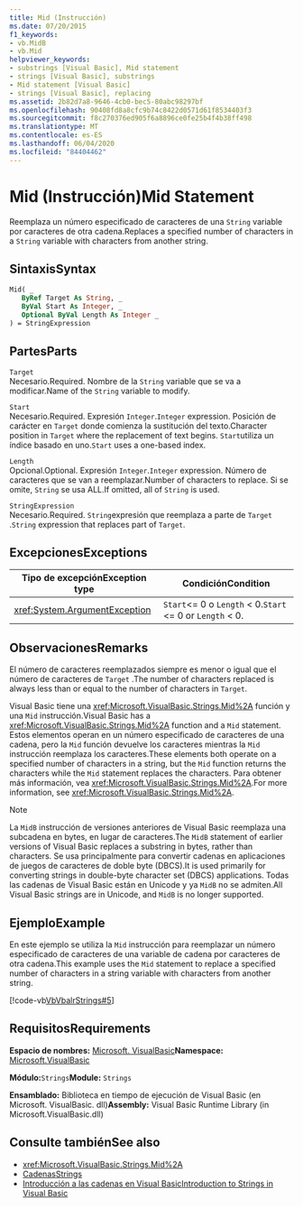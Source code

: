 ```yaml
---
title: Mid (Instrucción)
ms.date: 07/20/2015
f1_keywords:
- vb.MidB
- vb.Mid
helpviewer_keywords:
- substrings [Visual Basic], Mid statement
- strings [Visual Basic], substrings
- Mid statement [Visual Basic]
- strings [Visual Basic], replacing
ms.assetid: 2b82d7a8-9646-4cb0-bec5-80abc98297bf
ms.openlocfilehash: 90408fd8a8cfc9b74c8422d0571d61f8534403f3
ms.sourcegitcommit: f8c270376ed905f6a8896ce0fe25b4f4b38ff498
ms.translationtype: MT
ms.contentlocale: es-ES
ms.lasthandoff: 06/04/2020
ms.locfileid: "84404462"
---
```

# <a name="mid-statement"></a><span data-ttu-id="f0c9c-102">Mid (Instrucción)</span><span class="sxs-lookup"><span data-stu-id="f0c9c-102">Mid Statement</span></span>
<span data-ttu-id="f0c9c-103">Reemplaza un número especificado de caracteres de una `String` variable por caracteres de otra cadena.</span><span class="sxs-lookup"><span data-stu-id="f0c9c-103">Replaces a specified number of characters in a `String` variable with characters from another string.</span></span>  
  
## <a name="syntax"></a><span data-ttu-id="f0c9c-104">Sintaxis</span><span class="sxs-lookup"><span data-stu-id="f0c9c-104">Syntax</span></span>  
  
```vb  
Mid( _  
   ByRef Target As String, _  
   ByVal Start As Integer, _  
   Optional ByVal Length As Integer _  
) = StringExpression  
```  
  
## <a name="parts"></a><span data-ttu-id="f0c9c-105">Partes</span><span class="sxs-lookup"><span data-stu-id="f0c9c-105">Parts</span></span>  
 `Target`  
 <span data-ttu-id="f0c9c-106">Necesario.</span><span class="sxs-lookup"><span data-stu-id="f0c9c-106">Required.</span></span> <span data-ttu-id="f0c9c-107">Nombre de la `String` variable que se va a modificar.</span><span class="sxs-lookup"><span data-stu-id="f0c9c-107">Name of the `String` variable to modify.</span></span>  
  
 `Start`  
 <span data-ttu-id="f0c9c-108">Necesario.</span><span class="sxs-lookup"><span data-stu-id="f0c9c-108">Required.</span></span> <span data-ttu-id="f0c9c-109">Expresión `Integer`.</span><span class="sxs-lookup"><span data-stu-id="f0c9c-109">`Integer` expression.</span></span> <span data-ttu-id="f0c9c-110">Posición de carácter en `Target` donde comienza la sustitución del texto.</span><span class="sxs-lookup"><span data-stu-id="f0c9c-110">Character position in `Target` where the replacement of text begins.</span></span> <span data-ttu-id="f0c9c-111">`Start`utiliza un índice basado en uno.</span><span class="sxs-lookup"><span data-stu-id="f0c9c-111">`Start` uses a one-based index.</span></span>  
  
 `Length`  
 <span data-ttu-id="f0c9c-112">Opcional.</span><span class="sxs-lookup"><span data-stu-id="f0c9c-112">Optional.</span></span> <span data-ttu-id="f0c9c-113">Expresión `Integer`.</span><span class="sxs-lookup"><span data-stu-id="f0c9c-113">`Integer` expression.</span></span> <span data-ttu-id="f0c9c-114">Número de caracteres que se van a reemplazar.</span><span class="sxs-lookup"><span data-stu-id="f0c9c-114">Number of characters to replace.</span></span> <span data-ttu-id="f0c9c-115">Si se omite, `String` se usa ALL.</span><span class="sxs-lookup"><span data-stu-id="f0c9c-115">If omitted, all of `String` is used.</span></span>  
  
 `StringExpression`  
 <span data-ttu-id="f0c9c-116">Necesario.</span><span class="sxs-lookup"><span data-stu-id="f0c9c-116">Required.</span></span> <span data-ttu-id="f0c9c-117">`String`expresión que reemplaza a parte de `Target` .</span><span class="sxs-lookup"><span data-stu-id="f0c9c-117">`String` expression that replaces part of `Target`.</span></span>  
  
## <a name="exceptions"></a><span data-ttu-id="f0c9c-118">Excepciones</span><span class="sxs-lookup"><span data-stu-id="f0c9c-118">Exceptions</span></span>  
  
|<span data-ttu-id="f0c9c-119">Tipo de excepción</span><span class="sxs-lookup"><span data-stu-id="f0c9c-119">Exception type</span></span>|<span data-ttu-id="f0c9c-120">Condición</span><span class="sxs-lookup"><span data-stu-id="f0c9c-120">Condition</span></span>|  
|--------------------|---------------|  
|<xref:System.ArgumentException>|<span data-ttu-id="f0c9c-121">`Start`<= 0 o `Length` < 0.</span><span class="sxs-lookup"><span data-stu-id="f0c9c-121">`Start` <= 0 or `Length` < 0.</span></span>|  
  
## <a name="remarks"></a><span data-ttu-id="f0c9c-122">Observaciones</span><span class="sxs-lookup"><span data-stu-id="f0c9c-122">Remarks</span></span>  
 <span data-ttu-id="f0c9c-123">El número de caracteres reemplazados siempre es menor o igual que el número de caracteres de `Target` .</span><span class="sxs-lookup"><span data-stu-id="f0c9c-123">The number of characters replaced is always less than or equal to the number of characters in `Target`.</span></span>  
  
 <span data-ttu-id="f0c9c-124">Visual Basic tiene una <xref:Microsoft.VisualBasic.Strings.Mid%2A> función y una `Mid` instrucción.</span><span class="sxs-lookup"><span data-stu-id="f0c9c-124">Visual Basic has a <xref:Microsoft.VisualBasic.Strings.Mid%2A> function and a `Mid` statement.</span></span> <span data-ttu-id="f0c9c-125">Estos elementos operan en un número especificado de caracteres de una cadena, pero la `Mid` función devuelve los caracteres mientras la `Mid` instrucción reemplaza los caracteres.</span><span class="sxs-lookup"><span data-stu-id="f0c9c-125">These elements both operate on a specified number of characters in a string, but the `Mid` function returns the characters while the `Mid` statement replaces the characters.</span></span> <span data-ttu-id="f0c9c-126">Para obtener más información, vea <xref:Microsoft.VisualBasic.Strings.Mid%2A>.</span><span class="sxs-lookup"><span data-stu-id="f0c9c-126">For more information, see <xref:Microsoft.VisualBasic.Strings.Mid%2A>.</span></span>  
  
> [!NOTE]
> <span data-ttu-id="f0c9c-127">La `MidB` instrucción de versiones anteriores de Visual Basic reemplaza una subcadena en bytes, en lugar de caracteres.</span><span class="sxs-lookup"><span data-stu-id="f0c9c-127">The `MidB` statement of earlier versions of Visual Basic replaces a substring in bytes, rather than characters.</span></span> <span data-ttu-id="f0c9c-128">Se usa principalmente para convertir cadenas en aplicaciones de juegos de caracteres de doble byte (DBCS).</span><span class="sxs-lookup"><span data-stu-id="f0c9c-128">It is used primarily for converting strings in double-byte character set (DBCS) applications.</span></span> <span data-ttu-id="f0c9c-129">Todas las cadenas de Visual Basic están en Unicode y ya `MidB` no se admiten.</span><span class="sxs-lookup"><span data-stu-id="f0c9c-129">All Visual Basic strings are in Unicode, and `MidB` is no longer supported.</span></span>  
  
## <a name="example"></a><span data-ttu-id="f0c9c-130">Ejemplo</span><span class="sxs-lookup"><span data-stu-id="f0c9c-130">Example</span></span>  
 <span data-ttu-id="f0c9c-131">En este ejemplo se utiliza la `Mid` instrucción para reemplazar un número especificado de caracteres de una variable de cadena por caracteres de otra cadena.</span><span class="sxs-lookup"><span data-stu-id="f0c9c-131">This example uses the `Mid` statement to replace a specified number of characters in a string variable with characters from another string.</span></span>  
  
 [!code-vb[VbVbalrStrings#5](~/samples/snippets/visualbasic/VS_Snippets_VBCSharp/VbVbalrStrings/VB/Class1.vb#5)]  
  
## <a name="requirements"></a><span data-ttu-id="f0c9c-132">Requisitos</span><span class="sxs-lookup"><span data-stu-id="f0c9c-132">Requirements</span></span>  
 <span data-ttu-id="f0c9c-133">**Espacio de nombres:** [Microsoft. VisualBasic](../runtime-library-members.md)</span><span class="sxs-lookup"><span data-stu-id="f0c9c-133">**Namespace:** [Microsoft.VisualBasic](../runtime-library-members.md)</span></span>  
  
 <span data-ttu-id="f0c9c-134">**Módulo:**`Strings`</span><span class="sxs-lookup"><span data-stu-id="f0c9c-134">**Module:** `Strings`</span></span>  
  
 <span data-ttu-id="f0c9c-135">**Ensamblado:** Biblioteca en tiempo de ejecución de Visual Basic (en Microsoft. VisualBasic. dll)</span><span class="sxs-lookup"><span data-stu-id="f0c9c-135">**Assembly:** Visual Basic Runtime Library (in Microsoft.VisualBasic.dll)</span></span>  
  
## <a name="see-also"></a><span data-ttu-id="f0c9c-136">Consulte también</span><span class="sxs-lookup"><span data-stu-id="f0c9c-136">See also</span></span>

- <xref:Microsoft.VisualBasic.Strings.Mid%2A>
- [<span data-ttu-id="f0c9c-137">Cadenas</span><span class="sxs-lookup"><span data-stu-id="f0c9c-137">Strings</span></span>](../../programming-guide/language-features/strings/index.md)
- [<span data-ttu-id="f0c9c-138">Introducción a las cadenas en Visual Basic</span><span class="sxs-lookup"><span data-stu-id="f0c9c-138">Introduction to Strings in Visual Basic</span></span>](../../programming-guide/language-features/strings/introduction-to-strings.md)
